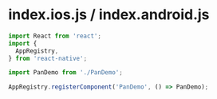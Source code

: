 # index.ios.js / index.android.js

```javascript
import React from 'react';
import {
  AppRegistry,
} from 'react-native';

import PanDemo from './PanDemo';

AppRegistry.registerComponent('PanDemo', () => PanDemo);
```